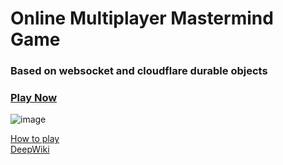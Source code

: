 # Online Multiplayer Mastermind Game

### Based on websocket and cloudflare durable objects
### [Play Now](mastermind.dylanjin.com)

![image](https://github.com/user-attachments/assets/4e7f70ea-9528-4db0-9602-6fcf500408bd)



[How to play](https://www.youtube.com/watch?v=wsYPsrzCKiA) </br>
[DeepWiki](https://deepwiki.com/Spec-DY/mastermind-game)

